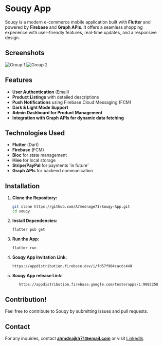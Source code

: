 # Souqy App

Souqy is a modern e-commerce mobile application built with **Flutter** and powered by **Firebase** and **Graph APIs**. It offers a seamless shopping experience with user-friendly features, real-time updates, and a responsive design.

## Screenshots

![Group 1](https://github.com/user-attachments/assets/ed440979-6216-4bbd-ad19-8f0ad39cb686)
![Group 2](https://github.com/user-attachments/assets/afaa7b38-9cd1-45fa-9b8c-19b7eac671c1)

## Features

- **User Authentication** (Email)
- **Product Listings** with detailed descriptions
- **Push Notifications** using Firebase Cloud Messaging (FCM)
- **Dark & Light Mode Support**
- **Admin Dashboard for Product Management**
- **Integration with Graph APIs for dynamic data fetching**

## Technologies Used

- **Flutter** (Dart)
- **Firebase** (FCM)
- **Bloc** for state management
- **Hive** for local storage
- **Stripe/PayPal** for payments 'in future'
- **Graph APIs** for backend communication

## Installation

1. **Clone the Repository:**
   ```sh
   git clone https://github.com/A7mednage71/Souqy-App.git
   cd souqy
   ```

2. **Install Dependencies:**
   ```sh
   flutter pub get
   ```

3. **Run the App:**
   ```sh
   flutter run
   ```
4. **Souqy App Invitation Link:**
   ```sh
   https://appdistribution.firebase.dev/i/fd57f904cacdc440
   ```
5. **Souqy App release Link:**
   ```sh
      https://appdistribution.firebase.google.com/testerapps/1:908225876428:android:c19a5671cd8197588a4d69/releases/7kcb1ahj3m78g?utm_source=firebase-console
   ```

## Contribution!
Feel free to contribute to Souqy by submitting issues and pull requests.


## Contact

For any inquiries, contact **ahmdnajkh71@email.com** or visit [LinkedIn](www.linkedin.com/in/ahmed-nageh-0b941a223).

